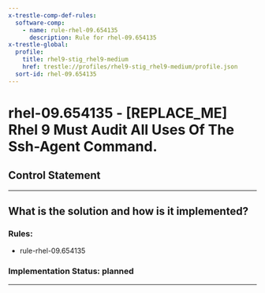 ```yaml
---
x-trestle-comp-def-rules:
  software-comp:
    - name: rule-rhel-09.654135
      description: Rule for rhel-09.654135
x-trestle-global:
  profile:
    title: rhel9-stig_rhel9-medium
    href: trestle://profiles/rhel9-stig_rhel9-medium/profile.json
  sort-id: rhel-09.654135
---
```


# rhel-09.654135 - \[REPLACE_ME\] Rhel 9 Must Audit All Uses Of The Ssh-Agent Command.

## Control Statement

______________________________________________________________________

## What is the solution and how is it implemented?

<!-- For implementation status enter one of: implemented, partial, planned, alternative, not-applicable -->

<!-- Note that the list of rules under ### Rules: is read-only and changes will not be captured after assembly to JSON -->

<!-- Add control implementation description here for control: rhel-09.654135 -->

### Rules:

  - rule-rhel-09.654135

### Implementation Status: planned

______________________________________________________________________
